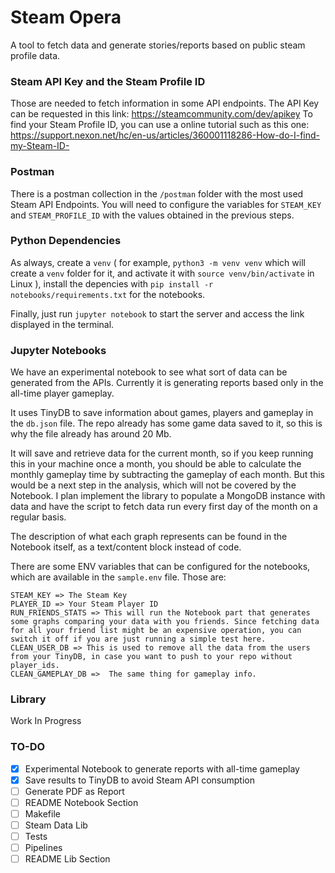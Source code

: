 # Steam Opera
A tool to fetch data and generate stories/reports based on public steam profile data.

### Steam API Key and the Steam Profile ID

Those are needed to fetch information in some API endpoints.
The API Key can be requested in this link: https://steamcommunity.com/dev/apikey
To find your Steam Profile ID, you can use a online tutorial such as this one: https://support.nexon.net/hc/en-us/articles/360001118286-How-do-I-find-my-Steam-ID-

### Postman
There is a postman collection in the `/postman` folder with the most used Steam API Endpoints.
You will need to configure the variables for `STEAM_KEY` and `STEAM_PROFILE_ID` with the values obtained in the previous steps.

### Python Dependencies
As always, create a `venv` ( for example, `python3 -m venv venv` which will create a `venv` folder for it, and activate it with `source venv/bin/activate` in Linux ),
install the depencies with `pip install -r notebooks/requirements.txt` for the notebooks.

Finally, just run `jupyter notebook` to start the server and access the link displayed in the terminal.

### Jupyter Notebooks
We have an experimental notebook to see what sort of data can be generated from the APIs.
Currently it is generating reports based only in the all-time player gameplay.

It uses TinyDB to save information about games, players and gameplay in the `db.json` file.
The repo already has some game data saved to it, so this is why the file already has around 20 Mb.

It will save and retrieve data for the current month, so if you keep running this in your machine once a month, you should be able to
calculate the monthly gameplay time by subtracting the gameplay of each month. But this would be a next step in the analysis, which will not
be covered by the Notebook. I plan implement the library to populate a MongoDB instance with data and have the script to fetch data run every
first day of the month on a regular basis.

The description of what each graph represents can be found in the Notebook itself, as a text/content block instead of code.

There are some ENV variables that can be configured for the notebooks, which are available in the `sample.env` file. Those are:
```
STEAM_KEY => The Steam Key
PLAYER_ID => Your Steam Player ID
RUN_FRIENDS_STATS => This will run the Notebook part that generates some graphs comparing your data with you friends. Since fetching data for all your friend list might be an expensive operation, you can switch it off if you are just running a simple test here.
CLEAN_USER_DB => This is used to remove all the data from the users from your TinyDB, in case you want to push to your repo without player_ids.
CLEAN_GAMEPLAY_DB =>  The same thing for gameplay info.
```

### Library
Work In Progress

### TO-DO
- [x] Experimental Notebook to generate reports with all-time gameplay
- [x] Save results to TinyDB to avoid Steam API consumption
- [ ] Generate PDF as Report
- [ ] README Notebook Section
- [ ] Makefile
- [ ] Steam Data Lib
- [ ] Tests
- [ ] Pipelines
- [ ] README Lib Section
